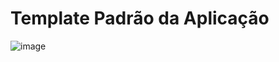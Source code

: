 # Template Padrão da Aplicação

![image](https://user-images.githubusercontent.com/97962041/236650094-d00f8a7a-c0d8-4391-85d1-4e63680bcf1c.png)
